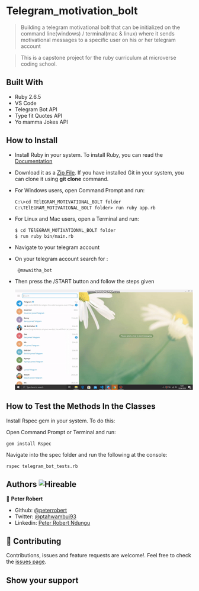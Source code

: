 # Telegram_motivation_bolt
> Building a telegram motivational bolt that can be initialized on the command line(windows) / terminal(mac &amp; linux) where it sends    motivational messages to a specific user on his or her telegram account

 > This is a capstone project for the ruby curriculum at microverse coding school.

## Built With

- Ruby 2.6.5
- VS Code
- Telegram Bot API
- Type fit Quotes API
- Yo mamma Jokes API

## How to Install

- Install Ruby in your system. To install Ruby, you can read the [Documentation](https://www.ruby-lang.org/en/documentation/installation/)
- Download it as a [Zip File](https://github.com/peterrobert/Telegram_motivation_bolt.git). If you have installed Git in your system, you can clone it using **git clone** command.
- For Windows users, open Command Prompt and run:
    ```console
    C:\>cd TElEGRAM_MOTIVATIONAL_BOLT folder
    C:\TElEGRAM_MOTIVATIONAL_BOLT folder> run ruby app.rb
    ```
- For Linux and Mac users, open a Terminal and run:
    ```console
    $ cd TElEGRAM_MOTIVATIONAL_BOLT folder
    $ run ruby bin/main.rb
    ``` 
- Navigate to your telegram account

- On your telegram account search for :
  ```
   @mawaitha_bot

   ``` 
- Then press the /START button and follow the steps given

     ![](img/ezgif.com-crop.gif)

## How to Test the Methods In the Classes


 Install Rspec gem in your system. To do this:

 Open Command Prompt or Terminal and run:

  ```console
  gem install Rspec
  ```

 Navigate into the spec folder and run the following at the console:

   ```console
   rspec telegram_bot_tests.rb
   ```

## Authors  ![Hireable](https://img.shields.io/badge/HIREABLE-YES-yellowgreen&?style=for-the-badge)

👤 **Peter Robert**

- Github: [@peterrobert](https://github.com/peterrobert)
- Twitter: [@ptahwambui93](https://twitter.com/Ptahwambui93)
- Linkedin: [Peter Robert Ndungu](https://www.linkedin.com/in/peter-rob-ndungu/)

## 🤝 Contributing

Contributions, issues and feature requests are welcome!. Feel free to check the [issues page](issues/).

## Show your support
